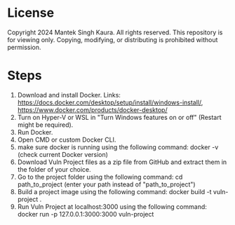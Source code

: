 # License

Copyright 2024 Mantek Singh Kaura. All rights reserved.
This repository is for viewing only. Copying, modifying, or distributing is prohibited without permission.

# Steps

1. Download and install Docker.
   Links: https://docs.docker.com/desktop/setup/install/windows-install/, https://www.docker.com/products/docker-desktop/
2. Turn on Hyper-V or WSL in "Turn Windows features on or off" (Restart might be required).
3. Run Docker.
4. Open CMD or custom Docker CLI.
5. make sure docker is running using the following command:
   docker -v (check current Docker version)
6. Download Vuln Project files as a zip file from GitHub and extract them in the folder of your choice.
7. Go to the project folder using the following command:
   cd path_to_project (enter your path instead of "path_to_project")
8. Build a project image using the following command:
   docker build -t vuln-project .
9. Run Vuln Project at localhost:3000 using the following command:
   docker run -p 127.0.0.1:3000:3000 vuln-project
